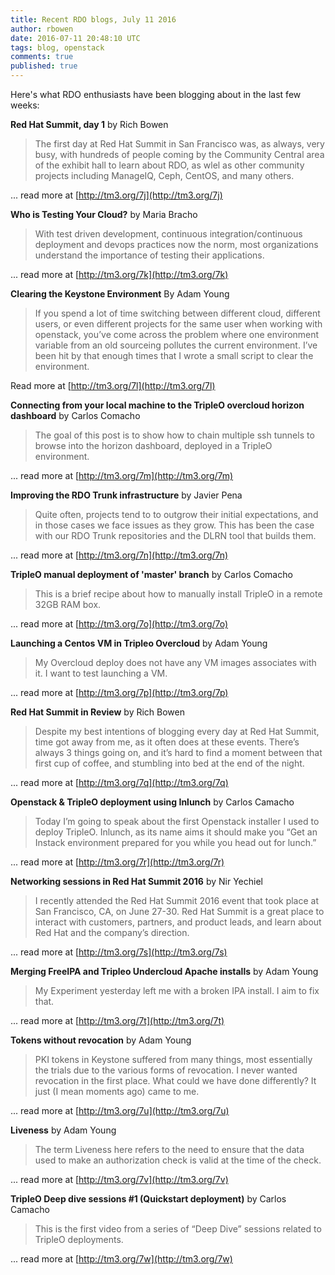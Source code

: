 ```yaml
---
title: Recent RDO blogs, July 11 2016
author: rbowen
date: 2016-07-11 20:48:10 UTC
tags: blog, openstack
comments: true
published: true
---
```


Here's what RDO enthusiasts have been blogging about in the last few weeks:

**Red Hat Summit, day 1** by Rich Bowen

> The first day at Red Hat Summit in San Francisco was, as always, very busy, with hundreds of people coming by the Community Central area of the exhibit hall to learn about RDO, as wlel as other community projects including ManageIQ, Ceph, CentOS, and many others.

... read more at [http://tm3.org/7j](http://tm3.org/7j)

**Who is Testing Your Cloud?** by Maria Bracho 

> With test driven development, continuous integration/continuous deployment and devops practices now the norm, most organizations understand the importance of testing their applications.

... read more at [http://tm3.org/7k](http://tm3.org/7k)

**Clearing the Keystone Environment** By Adam Young

> If you spend a lot of time switching between different cloud, different users, or even different projects for the same user when working with openstack, you’ve come across the problem where one environment variable from an old sourceing pollutes the current environment.  I’ve been hit by that enough times that I wrote a small script to clear the environment.

Read more at [http://tm3.org/7l](http://tm3.org/7l)

**Connecting from your local machine to the TripleO overcloud horizon dashboard** by Carlos Comacho

> The goal of this post is to show how to chain multiple ssh tunnels to browse into the horizon dashboard, deployed in a TripleO environment.

... read more at [http://tm3.org/7m](http://tm3.org/7m)

**Improving the RDO Trunk infrastructure** by Javier Pena

> Quite often, projects tend to to outgrow their initial expectations, and in those cases we face issues as they grow. This has been the case with our RDO Trunk repositories and the DLRN tool that builds them.

... read more at [http://tm3.org/7n](http://tm3.org/7n)

**TripleO manual deployment of 'master' branch** by Carlos Comacho

> This is a brief recipe about how to manually install TripleO in a remote 32GB RAM box.

... read more at [http://tm3.org/7o](http://tm3.org/7o)

**Launching a Centos VM in Tripleo Overcloud** by Adam Young

> My Overcloud deploy does not have any VM images associates with it. I want to test launching a VM.

... read more at [http://tm3.org/7p](http://tm3.org/7p)

**Red Hat Summit in Review** by Rich Bowen

> Despite my best intentions of blogging every day at Red Hat Summit, time got away from me, as it often does at these events. There’s always 3 things going on, and it’s hard to find a moment between that first cup of coffee, and stumbling into bed at the end of the night.

... read more at [http://tm3.org/7q](http://tm3.org/7q)

**Openstack & TripleO deployment using Inlunch** by Carlos Camacho

> Today I’m going to speak about the first Openstack installer I used to deploy TripleO. Inlunch, as its name aims it should make you “Get an Instack environment prepared for you while you head out for lunch.”

... read more at [http://tm3.org/7r](http://tm3.org/7r)

**Networking sessions in Red Hat Summit 2016** by Nir Yechiel

>I recently attended the Red Hat Summit 2016 event that took place at San Francisco, CA, on June 27-30. Red Hat Summit is a great place to interact with customers, partners, and product leads, and learn about Red Hat and the company’s direction.

... read more at [http://tm3.org/7s](http://tm3.org/7s)

**Merging FreeIPA and Tripleo Undercloud Apache installs** by Adam Young

> My Experiment yesterday left me with a broken IPA install. I aim to fix that.

... read more at [http://tm3.org/7t](http://tm3.org/7t)

**Tokens without revocation** by Adam Young

> PKI tokens in Keystone suffered from many things, most essentially the trials due to the various forms of revocation. I never wanted revocation in the first place. What could we have done differently? It just (I mean moments ago) came to me.

... read more at [http://tm3.org/7u](http://tm3.org/7u)

**Liveness** by Adam Young

> The term Liveness here refers to the  need to ensure that the data used to make an authorization check is valid at the time of the check.

... read more at [http://tm3.org/7v](http://tm3.org/7v)

**TripleO Deep dive sessions #1 (Quickstart deployment)** by Carlos Camacho

> This is the first video from a series of “Deep Dive” sessions related to TripleO deployments.

... read more at [http://tm3.org/7w](http://tm3.org/7w)